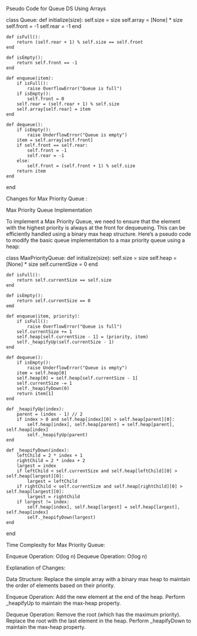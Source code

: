 Pseudo Code for Queue DS Using Arrays


class Queue:
    def initialize(size):
        self.size = size
        self.array = [None] * size
        self.front = -1
        self.rear = -1
    end

    def isFull():
        return (self.rear + 1) % self.size == self.front
    end

    def isEmpty():
        return self.front == -1
    end

    def enqueue(item):
        if isFull():
            raise OverflowError("Queue is full")
        if isEmpty():
            self.front = 0
        self.rear = (self.rear + 1) % self.size
        self.array[self.rear] = item
    end

    def dequeue():
        if isEmpty():
            raise UnderflowError("Queue is empty")
        item = self.array[self.front]
        if self.front == self.rear:
            self.front = -1
            self.rear = -1
        else:
            self.front = (self.front + 1) % self.size
        return item
    end
end

Changes for Max Priority Queue : 

Max Priority Queue Implementation

To implement a Max Priority Queue, we need to ensure that the element with the highest priority is always at the front for dequeueing. This can be efficiently handled using a binary max heap structure. Here’s a pseudo code to modify the basic queue implementation to a max priority queue using a heap:


class MaxPriorityQueue:
    def initialize(size):
        self.size = size
        self.heap = [None] * size
        self.currentSize = 0
    end

    def isFull():
        return self.currentSize == self.size
    end

    def isEmpty():
        return self.currentSize == 0
    emd

    def enqueue(item, priority):
        if isFull():
            raise OverflowError("Queue is full")
        self.currentSize += 1
        self.heap[self.currentSize - 1] = (priority, item)
        self._heapifyUp(self.currentSize - 1)
    end

    def dequeue():
        if isEmpty():
            raise UnderflowError("Queue is empty")
        item = self.heap[0]
        self.heap[0] = self.heap[self.currentSize - 1]
        self.currentSize -= 1
        self._heapifyDown(0)
        return item[1]
    end

    def _heapifyUp(index):
        parent = (index - 1) // 2
        if index > 0 and self.heap[index][0] > self.heap[parent][0]:
            self.heap[index], self.heap[parent] = self.heap[parent], self.heap[index]
            self._heapifyUp(parent)
    end

    def _heapifyDown(index):
        leftChild = 2 * index + 1
        rightChild = 2 * index + 2
        largest = index
        if leftChild < self.currentSize and self.heap[leftChild][0] > self.heap[largest][0]:
            largest = leftChild
        if rightChild < self.currentSize and self.heap[rightChild][0] > self.heap[largest][0]:
            largest = rightChild
        if largest != index:
            self.heap[index], self.heap[largest] = self.heap[largest], self.heap[index]
            self._heapifyDown(largest)
    end
end


Time Complexity for Max Priority Queue:

Enqueue Operation: O(log n)
Dequeue Operation: O(log n)

Explanation of Changes:

Data Structure: Replace the simple array with a binary max heap to maintain the order of elements based on their priority.

Enqueue Operation:
Add the new element at the end of the heap.
Perform _heapifyUp to maintain the max-heap property.

Dequeue Operation:
Remove the root (which has the maximum priority).
Replace the root with the last element in the heap.
Perform _heapifyDown to maintain the max-heap property.